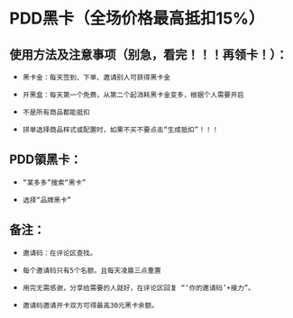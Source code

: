 # PDD黑卡（全场价格最高抵扣15%）
## 使用方法及注意事项（别急，看完！！！再领卡！）：
-     黑卡金：每天签到、下单、邀请别人可获得黑卡金
-     开黑盒：每天第一个免费，从第二个起消耗黑卡金变多，根据个人需要开启
-     不是所有商品都能抵扣
-     拼单选择商品样式或配置时，如果不买不要点击“生成抵扣”！！！
## 
## PDD領黑卡：
-     “某多多”搜索“黑卡”
-     选择“品牌黑卡”
##
## 备注：
-     邀请码：在评论区查找。
-     每个邀请码只有5个名额，且每天凌晨三点重置
-     用完无需感谢，分享给需要的人就好，在评论区回复 “‘你的邀请码’+接力”。
-     邀请码邀请开卡双方可得最高30元黑卡余额。
